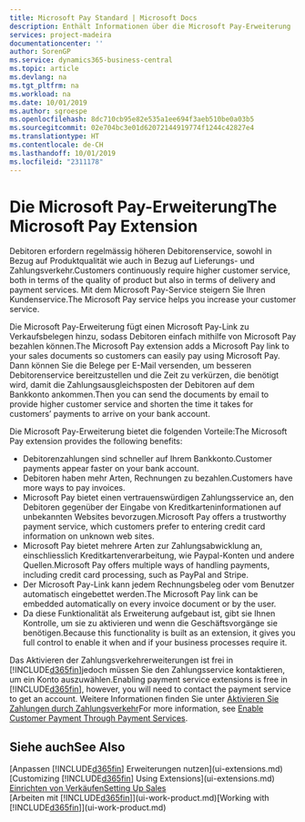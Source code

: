 ```yaml
---
title: Microsoft Pay Standard | Microsoft Docs
description: Enthält Informationen über die Microsoft Pay-Erweiterung
services: project-madeira
documentationcenter: ''
author: SorenGP
ms.service: dynamics365-business-central
ms.topic: article
ms.devlang: na
ms.tgt_pltfrm: na
ms.workload: na
ms.date: 10/01/2019
ms.author: sgroespe
ms.openlocfilehash: 8dc710cb95e82e535a1ee694f3aeb510be0a03b5
ms.sourcegitcommit: 02e704bc3e01d62072144919774f1244c42827e4
ms.translationtype: HT
ms.contentlocale: de-CH
ms.lasthandoff: 10/01/2019
ms.locfileid: "2311178"
---
```

# <a name="the-microsoft-pay-extension"></a><span data-ttu-id="bdc93-103">Die Microsoft Pay-Erweiterung</span><span class="sxs-lookup"><span data-stu-id="bdc93-103">The Microsoft Pay Extension</span></span>
<span data-ttu-id="bdc93-104">Debitoren erfordern regelmässig höheren Debitorenservice, sowohl in Bezug auf Produktqualität wie auch in Bezug auf Lieferungs- und Zahlungsverkehr.</span><span class="sxs-lookup"><span data-stu-id="bdc93-104">Customers continuously require higher customer service, both in terms of the quality of product but also in terms of delivery and payment services.</span></span> <span data-ttu-id="bdc93-105">Mit dem Microsoft Pay-Service steigern Sie Ihren Kundenservice.</span><span class="sxs-lookup"><span data-stu-id="bdc93-105">The Microsoft Pay service helps you increase your customer service.</span></span>

<span data-ttu-id="bdc93-106">Die Microsoft Pay-Erweiterung fügt einen Microsoft Pay-Link zu Verkaufsbelegen hinzu, sodass Debitoren einfach mithilfe von Microsoft Pay bezahlen können.</span><span class="sxs-lookup"><span data-stu-id="bdc93-106">The Microsoft Pay extension adds a Microsoft Pay link to your sales documents so customers can easily pay using Microsoft Pay.</span></span> <span data-ttu-id="bdc93-107">Dann können Sie die Belege per E-Mail versenden, um besseren Debitorenservice bereitzustellen und die Zeit zu verkürzen, die benötigt wird, damit die Zahlungsausgleichsposten der Debitoren auf dem Bankkonto ankommen.</span><span class="sxs-lookup"><span data-stu-id="bdc93-107">Then you can send the documents by email to provide higher customer service and shorten the time it takes for customers’ payments to arrive on your bank account.</span></span>

<span data-ttu-id="bdc93-108">Die Microsoft Pay-Erweiterung bietet die folgenden Vorteile:</span><span class="sxs-lookup"><span data-stu-id="bdc93-108">The Microsoft Pay extension provides the following benefits:</span></span>
- <span data-ttu-id="bdc93-109">Debitorenzahlungen sind schneller auf Ihrem Bankkonto.</span><span class="sxs-lookup"><span data-stu-id="bdc93-109">Customer payments appear faster on your bank account.</span></span>
- <span data-ttu-id="bdc93-110">Debitoren haben mehr Arten, Rechnungen zu bezahlen.</span><span class="sxs-lookup"><span data-stu-id="bdc93-110">Customers have more ways to pay invoices.</span></span>
- <span data-ttu-id="bdc93-111">Microsoft Pay bietet einen vertrauenswürdigen Zahlungsservice an, den Debitoren gegenüber der Eingabe von Kreditkarteninformationen auf unbekannten Websites bevorzugen.</span><span class="sxs-lookup"><span data-stu-id="bdc93-111">Microsoft Pay offers a trustworthy payment service, which customers prefer to entering credit card information on unknown web sites.</span></span>
- <span data-ttu-id="bdc93-112">Microsoft Pay bietet mehrere Arten zur Zahlungsabwicklung an, einschliesslich Kreditkartenverarbeitung, wie Paypal-Konten und andere Quellen.</span><span class="sxs-lookup"><span data-stu-id="bdc93-112">Microsoft Pay offers multiple ways of handling payments, including credit card processing, such as PayPal and Stripe.</span></span>
- <span data-ttu-id="bdc93-113">Der Microsoft Pay-Link kann jedem Rechnungsbeleg oder vom Benutzer automatisch eingebettet werden.</span><span class="sxs-lookup"><span data-stu-id="bdc93-113">The Microsoft Pay link can be embedded automatically on every invoice document or by the user.</span></span>
- <span data-ttu-id="bdc93-114">Da diese Funktionalität als Erweiterung aufgebaut ist, gibt sie Ihnen Kontrolle, um sie zu aktivieren und wenn die Geschäftsvorgänge sie benötigen.</span><span class="sxs-lookup"><span data-stu-id="bdc93-114">Because this functionality is built as an extension, it gives you full control to enable it when and if your business processes require it.</span></span>

<span data-ttu-id="bdc93-115">Das Aktivieren der Zahlungsverkehrerweiterungen ist frei in [!INCLUDE[d365fin](includes/d365fin_md.md)]jedoch müssen Sie den Zahlungsservice kontaktieren, um ein Konto auszuwählen.</span><span class="sxs-lookup"><span data-stu-id="bdc93-115">Enabling payment service extensions is free in [!INCLUDE[d365fin](includes/d365fin_md.md)], however, you will need to contact the payment service to get an account.</span></span> <span data-ttu-id="bdc93-116">Weitere Informationen finden Sie unter [Aktivieren Sie Zahlungen durch Zahlungsverkehr](sales-how-enable-payment-service-extensions.md)</span><span class="sxs-lookup"><span data-stu-id="bdc93-116">For more information, see [Enable Customer Payment Through Payment Services](sales-how-enable-payment-service-extensions.md).</span></span>

## <a name="see-also"></a><span data-ttu-id="bdc93-117">Siehe auch</span><span class="sxs-lookup"><span data-stu-id="bdc93-117">See Also</span></span>
<span data-ttu-id="bdc93-118">[Anpassen [!INCLUDE[d365fin](includes/d365fin_md.md)] Erweiterungen nutzen](ui-extensions.md)</span><span class="sxs-lookup"><span data-stu-id="bdc93-118">[Customizing [!INCLUDE[d365fin](includes/d365fin_md.md)] Using Extensions](ui-extensions.md)</span></span>  
[<span data-ttu-id="bdc93-119">Einrichten von Verkäufen</span><span class="sxs-lookup"><span data-stu-id="bdc93-119">Setting Up Sales</span></span>](sales-setup-sales.md)  
<span data-ttu-id="bdc93-120">[Arbeiten mit [!INCLUDE[d365fin](includes/d365fin_md.md)]](ui-work-product.md)</span><span class="sxs-lookup"><span data-stu-id="bdc93-120">[Working with [!INCLUDE[d365fin](includes/d365fin_md.md)]](ui-work-product.md)</span></span>

